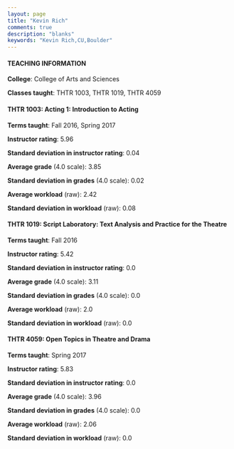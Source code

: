 ```yaml
---
layout: page
title: "Kevin Rich" 
comments: true
description: "blanks"
keywords: "Kevin Rich,CU,Boulder"
---
```

<head>
<script src="https://ajax.googleapis.com/ajax/libs/jquery/2.1.3/jquery.min.js"></script>
<script src="https://dl.dropboxusercontent.com/s/pc42nxpaw1ea4o9/highcharts.js?dl=0"></script>
<!-- <script src="../assets/js/highcharts.js"></script> -->
<style type="text/css">@font-face {
	font-family: "Bebas Neue";
	src: url(https://www.filehosting.org/file/details/544349/BebasNeue Regular.otf) format("opentype");
	}
	h1.Bebas { 
		font-family: "Bebas Neue", Verdana, Tahoma;
	}
</style>
</head>
	   
#### TEACHING INFORMATION

**College**: College of Arts and Sciences

**Classes taught**: THTR 1003, THTR 1019, THTR 4059

#### THTR 1003: Acting 1: Introduction to Acting

**Terms taught**: Fall 2016, Spring 2017

**Instructor rating**: 5.96

**Standard deviation in instructor rating**: 0.04

**Average grade** (4.0 scale): 3.85

**Standard deviation in grades** (4.0 scale): 0.02

**Average workload** (raw): 2.42

**Standard deviation in workload** (raw): 0.08

#### THTR 1019: Script Laboratory: Text Analysis and Practice for the Theatre

**Terms taught**: Fall 2016

**Instructor rating**: 5.42

**Standard deviation in instructor rating**: 0.0

**Average grade** (4.0 scale): 3.11

**Standard deviation in grades** (4.0 scale): 0.0

**Average workload** (raw): 2.0

**Standard deviation in workload** (raw): 0.0

#### THTR 4059: Open Topics in Theatre and Drama

**Terms taught**: Spring 2017

**Instructor rating**: 5.83

**Standard deviation in instructor rating**: 0.0

**Average grade** (4.0 scale): 3.96

**Standard deviation in grades** (4.0 scale): 0.0

**Average workload** (raw): 2.06

**Standard deviation in workload** (raw): 0.0

